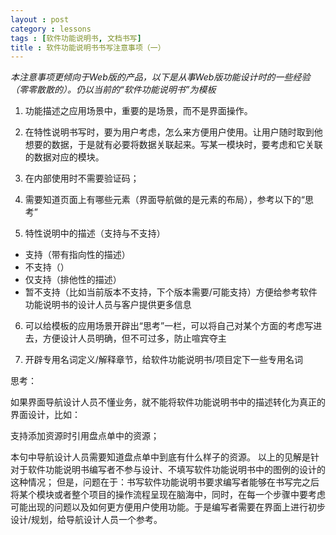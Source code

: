 ```yaml
---
layout : post
category : lessons
tags : [软件功能说明书, 文档书写]
title : 软件功能说明书书写注意事项（一）
---
```


*本注意事项更倾向于Web版的产品，以下是从事Web版功能设计时的一些经验（零零散散的）。仍以当前的“软件功能说明书”为模板*

 1. 功能描述之应用场景中，重要的是场景，而不是界面操作。

 2. 在特性说明书写时，要为用户考虑，怎么来方便用户使用。让用户随时取到他想要的数据，于是就有必要将数据关联起来。写某一模块时，要考虑和它关联的数据对应的模块。

 3. 在内部使用时不需要验证码；

 4. 需要知道页面上有哪些元素（界面导航做的是元素的布局），参考以下的“思考”

 5. 特性说明中的描述（支持与不支持）

 + 支持（带有指向性的描述）
 + 不支持（）
 + 仅支持（排他性的描述）
 + 暂不支持（比如当前版本不支持，下个版本需要/可能支持）方便给参考软件功能说明书的设计人员与客户提供更多信息

 6. 可以给模板的应用场景开辟出“思考”一栏，可以将自己对某个方面的考虑写进去，方便设计人员明确，但不可过多，防止喧宾夺主

 7. 开辟专用名词定义/解释章节，给软件功能说明书/项目定下一些专用名词

思考：

如果界面导航设计人员不懂业务，就不能将软件功能说明书中的描述转化为真正的界面设计，比如：

支持添加资源时引用盘点单中的资源；

本句中导航设计人员需要知道盘点单中到底有什么样子的资源。
以上的见解是针对于软件功能说明书编写者不参与设计、不填写软件功能说明书中的图例的设计的这种情况；
但是，问题在于：书写软件功能说明书要求编写者能够在书写完之后将某个模块或者整个项目的操作流程呈现在脑海中，同时，在每一个步骤中要考虑可能出现的问题以及如何更方便用户使用功能。于是编写者需要在界面上进行初步设计/规划，给导航设计人员一个参考。
